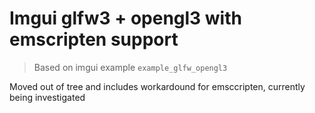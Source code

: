 # Imgui glfw3 + opengl3 with emscripten support

> Based on imgui example `example_glfw_opengl3`

Moved out of tree and includes workardound for emsccripten, currently being investigated